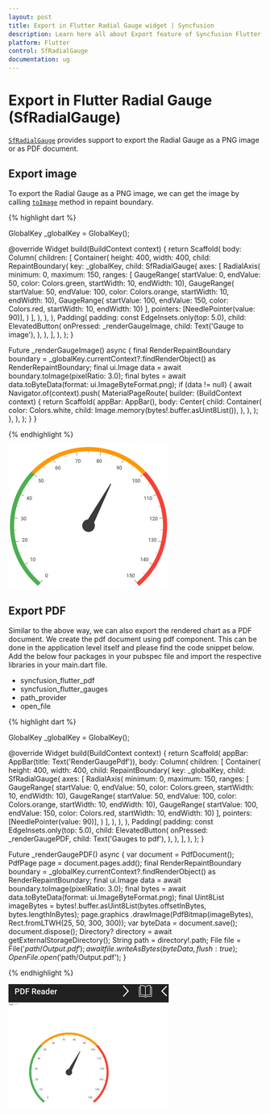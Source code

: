 ```yaml
---
layout: post
title: Export in Flutter Radial Gauge widget | Syncfusion
description: Learn here all about Export feature of Syncfusion Flutter Radial Gauge (SfRadialGauge) widget and more.
platform: Flutter
control: SfRadialGauge
documentation: ug
---
```


# Export in Flutter Radial Gauge (SfRadialGauge)

[`SfRadialGauge`](https://pub.dev/documentation/syncfusion_flutter_gauges/latest/gauges/SfRadialGauge-class.html) provides support to export the Radial Gauge as a PNG image or as PDF document.

## Export image

To export the Radial Gauge as a PNG image, we can get the image by calling [`toImage`](https://api.flutter.dev/flutter/rendering/RenderRepaintBoundary/toImage.html) method in repaint boundary.

{% highlight dart %} 

GlobalKey _globalKey = GlobalKey();

 @override
 Widget build(BuildContext context) {
    return Scaffold(
      body: Column(
        children: [
          Container(
            height: 400,
            width: 400,
            child: RepaintBoundary(
              key: _globalKey,
              child: SfRadialGauge(
                axes: <RadialAxis>[
                  RadialAxis(
                    minimum: 0,
                    maximum: 150,
                    ranges: <GaugeRange>[
                      GaugeRange(
                          startValue: 0,
                          endValue: 50,
                          color: Colors.green,
                          startWidth: 10,
                          endWidth: 10),
                      GaugeRange(
                          startValue: 50,
                          endValue: 100,
                          color: Colors.orange,
                          startWidth: 10,
                          endWidth: 10),
                      GaugeRange(
                          startValue: 100,
                          endValue: 150,
                          color: Colors.red,
                          startWidth: 10,
                          endWidth: 10)
                    ],
                    pointers: <GaugePointer>[NeedlePointer(value: 90)],
                  )
                ],
              ),
            ),
          ),
          Padding(
            padding: const EdgeInsets.only(top: 5.0),
            child: ElevatedButton(
              onPressed: _renderGaugeImage,
              child: Text('Gauge to image'),
            ),
          ),
        ],
      ),
    );
 }

 Future<void> _renderGaugeImage() async {
    final RenderRepaintBoundary boundary =
        _globalKey.currentContext?.findRenderObject() as RenderRepaintBoundary;
    final ui.Image data = await boundary.toImage(pixelRatio: 3.0);
    final bytes = await data.toByteData(format: ui.ImageByteFormat.png);
    if (data != null) {
      await Navigator.of(context).push(
        MaterialPageRoute(
          builder: (BuildContext context) {
            return Scaffold(
              appBar: AppBar(),
              body: Center(
                child: Container(
                  color: Colors.white,
                  child: Image.memory(bytes!.buffer.asUint8List()),
                ),
              ),
            );
          },
        ),
      );
    }
 }

{% endhighlight %}

![image_export](images\export-radial-gauge\export-gauge-image.png)

## Export PDF

Similar to the above way, we can also export the rendered chart as a PDF document. We create the pdf document using pdf component. This can be done in the application level itself and please find the code snippet below. Add the below four packages in your pubspec file and import the respective libraries in your main.dart file.

* syncfusion_flutter_pdf
* syncfusion_flutter_gauges
* path_provider
* open_file

{% highlight dart %}

GlobalKey _globalKey = GlobalKey();

@override
Widget build(BuildContext context) {
  return Scaffold(
    appBar: AppBar(title: Text('RenderGaugePdf')),
    body: Column(
        children: [
          Container(
            height: 400,
            width: 400,
            child: RepaintBoundary(
              key: _globalKey,
              child: SfRadialGauge(
                axes: <RadialAxis>[
                  RadialAxis(
                    minimum: 0,
                    maximum: 150,
                    ranges: <GaugeRange>[
                      GaugeRange(
                          startValue: 0,
                          endValue: 50,
                          color: Colors.green,
                          startWidth: 10,
                          endWidth: 10),
                      GaugeRange(
                          startValue: 50,
                          endValue: 100,
                          color: Colors.orange,
                          startWidth: 10,
                          endWidth: 10),
                      GaugeRange(
                          startValue: 100,
                          endValue: 150,
                          color: Colors.red,
                          startWidth: 10,
                          endWidth: 10)
                    ],
                    pointers: <GaugePointer>[NeedlePointer(value: 90)],
                  )
                ],
              ),
            ),
          ),
          Padding(
            padding: const EdgeInsets.only(top: 5.0),
            child: ElevatedButton(
              onPressed: _renderGaugePDF,
              child: Text('Gauges to pdf'),
            ),
          ),
        ],
      ),
    );
  }

  Future<void> _renderGaugePDF() async {
    var document = PdfDocument();
    PdfPage page = document.pages.add();
    final RenderRepaintBoundary boundary =
        _globalKey.currentContext?.findRenderObject() as RenderRepaintBoundary;
    final ui.Image data = await boundary.toImage(pixelRatio: 3.0);
    final bytes = await data.toByteData(format: ui.ImageByteFormat.png);
    final Uint8List imageBytes =
        bytes!.buffer.asUint8List(bytes.offsetInBytes, bytes.lengthInBytes);
    page.graphics
        .drawImage(PdfBitmap(imageBytes), Rect.fromLTWH(25, 50, 300, 300));
    var byteData = document.save();
    document.dispose();
    Directory? directory = await getExternalStorageDirectory();
    String path = directory!.path;
    File file = File('$path/Output.pdf');
    await file.writeAsBytes(byteData, flush: true);
    OpenFile.open('$path/Output.pdf');
  }

 {% endhighlight %}
  
 ![pdf_export](images\export-radial-gauge\export-radial-gauge.png)